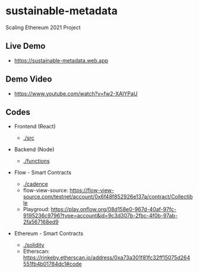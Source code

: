 # sustainable-metadata
Scaling Ethereum 2021 Project

## Live Demo
- https://sustainable-metadata.web.app

## Demo Video
- https://www.youtube.com/watch?v=fw2-XAIYPaU

## Codes

- Frontend (React)
  - [./src](./src)

- Backend (Node)
  - [./functions](./functions)

- Flow - Smart Contracts
  - [./cadence](./cadence)
  - flow-view-source: https://flow-view-source.com/testnet/account/0x6f48f852926e137a/contract/Collectible
  - Playgroud: https://play.onflow.org/08d158e0-967d-40af-97fc-9195236c9796?type=account&id=9c3d307b-2fbc-4f0b-97ab-2fa567168ed9

- Ethereum - Smart Contracts
  - [./solidity](./solidity)
  - Etherscan: https://rinkeby.etherscan.io/address/0xa73a301f81fc32ff15075d264551fb4b01784dc1#code
